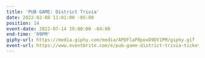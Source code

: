 ```yaml
---
title: 'PUB GAME: District Trivia'
date: 2022-02-08 11:01:00 -05:00
position: 14
event-date: 2022-07-14 19:00:00 -04:00
end-time: '09PM'
giphy-url: https://media.giphy.com/media/APDFlaP8poxD9DV1PM/giphy.gif
event-url: https://www.eventbrite.com/e/pub-game-district-trivia-tickets-372543947977
---
```


